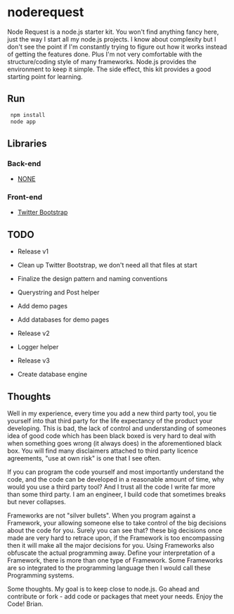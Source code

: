 # noderequest

Node Request is a node.js starter kit.  You won't find anything fancy here, just the way I start all my node.js projects. I know about complexity but I don't see the point if I'm constantly trying to figure out how it works instead of getting the features done. Plus I'm not very comfortable with the structure/coding style of many frameworks.  Node.js provides the environment to keep it simple.  The side effect, this kit provides a good starting point for learning.

## Run

```bash
 npm install
 node app
 ```

## Libraries

### Back-end

- [NONE]()


### Front-end

- [Twitter Bootstrap](http://twitter.github.com/bootstrap/)

## TODO

- Release v1
- Clean up Twitter Bootstrap, we don't need all that files at start
- Finalize the design pattern and naming conventions
- Querystring and Post helper
- Add demo pages
- Add databases for demo pages

- Release v2
- Logger helper

- Release v3
- Create database engine


## Thoughts
Well in my experience, every time you add a new third party tool, you tie yourself into that third party for the life expectancy of the product your developing. This is bad, the lack of control and understanding of someones idea of good code which has been black boxed is very hard to deal with when something goes wrong (it always does) in the aforementioned black box. You will find many disclaimers attached to third party licence agreements, "use at own risk" is one that I see often. 

If you can program the code yourself and most importantly understand the code, and the code can be developed in a reasonable amount of time, why would you use a third party tool? And I trust all the code I write far more than some third party. I am an engineer, I build code that sometimes breaks but never collapses. 

Frameworks are not "silver bullets". When you program against a Framework, your allowing someone else to take control of the big decisions about the code for you. Surely you can see that? these big decisions once made are very hard to retrace upon, if the Framework is too encompassing then it will make all the major decisions for you. Using Frameworks also obfuscate the actual programming away. Define your interpretation of a Framework, there is more than one type of Framework. Some Frameworks are so integrated to the programming language then I would call these Programming systems.

Some thoughts.  My goal is to keep close to node.js.  Go ahead and contribute or fork - add code or packages that meet your needs.  Enjoy the Code!  Brian.